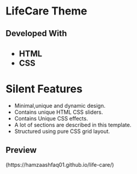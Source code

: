 <h1>LifeCare Theme</h1>

<h2>Developed With<h2>
  <ul>
  <li>HTML</li>
  <li>CSS</li>
  </ul>
  <h1>Silent Features</h1>
  <ul>
  <li>Minimal,unique and dynamic design.</li>
  <li>Contains unique HTML CSS sliders.</li>
<li>Contains Unique CSS effects.</li>
  <li>A lot of sections are described in this template.</li>
  <li>Structured using pure CSS grid layout.</li>
  </ul>
  <h2>Preview</h2>
  (https://hamzaashfaq01.github.io/life-care/)
